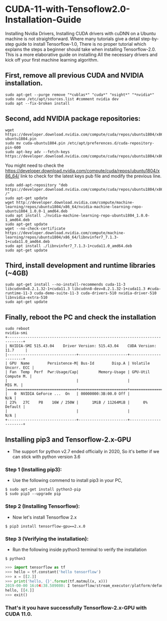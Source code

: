 # CUDA-11-with-Tensoflow2.0-Installation-Guide

Installing Nvidia Drivers, Installing CUDA drivers with cuDNN on a Ubuntu machine is not straightforward. Where many tutorials give a detail step-by-step guide to install Tensorflow-1.0, There is no proper tutorial which explains the steps a beginner should take when installing Tensorflow-2.0. This is a more elaborative guide on installing All the necessary drivers and kick off your first machine learning algorithm.

## First, remove all previous CUDA and NVIDIA installation.
```shell
sudo apt-get --purge remove "*cublas*" "cuda*" "nsight*" "*nvidia*"
sudo nano /etc/apt/sources.list #comment nvidia dev 
sudo apt --fix-broken install
```
## Second, add NVIDIA package repositories: 
```shell
wget https://developer.download.nvidia.com/compute/cuda/repos/ubuntu1804/x86_64/cuda-ubuntu1804.pin 
sudo mv cuda-ubuntu1804.pin /etc/apt/preferences.d/cuda-repository-pin-600 
sudo apt-key adv --fetch-keys https://developer.download.nvidia.com/compute/cuda/repos/ubuntu1804/x86_64/3bf863cc.pub
```
You might need to check the https://developer.download.nvidia.com/compute/cuda/repos/ubuntu1804/x86_64/ link to check for the latest keys pub file and modify the previous line.

```shell
sudo add-apt-repository "deb https://developer.download.nvidia.com/compute/cuda/repos/ubuntu1804/x86_64/ /" 
sudo apt-get update 
wget http://developer.download.nvidia.com/compute/machine-learning/repos/ubuntu1804/x86_64/nvidia-machine-learning-repo-ubuntu1804_1.0.0-1_amd64.deb 
sudo apt install ./nvidia-machine-learning-repo-ubuntu1804_1.0.0-1_amd64.deb 
sudo apt-get update 
wget --no-check-certificate https://developer.download.nvidia.com/compute/machine-learning/repos/ubuntu1804/x86_64/libnvinfer7_7.1.3-1+cuda11.0_amd64.deb 
sudo apt install ./libnvinfer7_7.1.3-1+cuda11.0_amd64.deb 
sudo apt-get update 
```

## Third, install development and runtime libraries (~4GB)
```shell
sudo apt-get install --no-install-recommends cuda-11-3 libcudnn8=8.2.1.32-1+cuda11.3 libcudnn8-dev=8.2.1.32-1+cuda11.3 #cuda-runtime-11-3 cuda-demo-suite-11-3 cuda-drivers-510 nvidia-driver-510 libnvidia-extra-510
sudo apt-get update 
```
## Finally, reboot the PC and check the installation
```shell
sudo reboot
nvidia-smi
+-----------------------------------------------------------------------------+
| NVIDIA-SMI 515.43.04    Driver Version: 515.43.04    CUDA Version: 11.7     |
|-------------------------------+----------------------+----------------------+
| GPU  Name        Persistence-M| Bus-Id        Disp.A | Volatile Uncorr. ECC |
| Fan  Temp  Perf  Pwr:Usage/Cap|         Memory-Usage | GPU-Util  Compute M. |
|                               |                      |               MIG M. |
|===============================+======================+======================|
|   0  NVIDIA GeForce ...  On   | 00000000:3B:00.0 Off |                  N/A |
| 23%   27C    P8    16W / 250W |      1MiB / 11264MiB |      0%      Default |
|                               |                      |                  N/A |
+-------------------------------+----------------------+----------------------+
```
## Installing pip3 and Tensorflow-2.x-GPU

  - The support for python v2.7 ended officially in 2020, So it's better if we can stick with python version 3.6

### Step 1 (Installing pip3):
  - Use the following commend to install pip3 in your PC,
  ```shell
  $ sudo apt-get install python3-pip
  $ sudo pip3 --upgrade pip
  ```
  
### Step 2 (Installing Tensorflow):
  - Now let's install Tensorflow 2.x
  ```shell
  $ pip3 install tensorflow-gpu==2.x.0
  ```
### Step 3 (Verifying the installation):
  - Run the following inside python3 terminal to verify the installation
  ```shell
  $ python3
  ```
  ```python
  >>> import tensorflow as tf
  >>> hello = tf.constant('hello tensorflow')
  >>> x = [[2.]]
  >>> print('hello, {}'.format(tf.matmul(x, x)))
  2019-00-00 16:04:38.589080: I tensorflow/stream_executor/platform/default/dso_loader.cc:42] Successfully opened dynamic library   libcublas.so.10.0
  hello, [[4.]]
  >>> exit()
  ```
### That's it you have successfully Tensorflow-2.x-GPU with CUDA 11.0.
  
